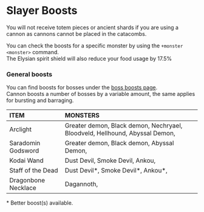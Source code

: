# Slayer Boosts

You will not receive totem pieces or ancient shards if you are using a cannon as cannons cannot be placed in the catacombs.

You can check the boosts for a specific monster by using the `+monster <monster>` command.  
The Elysian spirit shield will also reduce your food usage by 17.5%

### General boosts

You can find boosts for bosses under the [boss boosts page](https://app.gitbook.com/@oldschool-gg/s/old-school-bot/~/drafts/-Mc_OpZ1puHRQ7E2lSjU/bosses/boosts-and-requirements).  
Cannon boosts a number of bosses by a variable amount, the same applies for bursting and barraging.

| **ITEM** | MONSTERS |
| :--- | :--- |
| Arclight | Greater demon, Black demon, Nechryael, Bloodveld, Hellhound, Abyssal Demon,  |
| Saradomin Godsword | Greater demon, Black demon, Abyssal Demon,  |
| Kodai Wand | Dust Devil, Smoke Devil, Ankou,  |
| Staff of the Dead | Dust Devil\*, Smoke Devil\*, Ankou\*,  |
| Dragonbone Necklace | Dagannoth,  |

\* Better boost\(s\) available.

